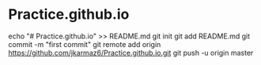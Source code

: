 # Practice.github.io
echo "# Practice.github.io" >> README.md
git init
git add README.md
git commit -m "first commit"
git remote add origin https://github.com/jkarmaz6/Practice.github.io.git
git push -u origin master
